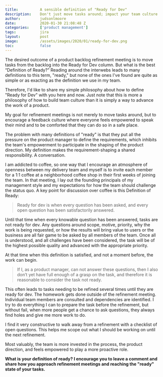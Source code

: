 ```yaml
---
title:			A sensible definition of "Ready for Dev"
description:	Don't just move tasks around; impact your team culture with this definition of "ready for dev"
author:			judsonlmoore
date:			2020-01-30 21:08:48 Z
categories:		['product management']
tags:			jira
layout:			post
image:			/assets/images/2020/01/ready-for-dev.png
toc:			false
---
```



The desired outcome of a product backlog refinement meeting is to move tasks from the backlog into the Ready for Dev column. But what is the best “Definition of Ready?” Reading around the interwebs leads to many definitions to this term, "ready," but none of the ones I've found are quite as simple or as exacting as the definition we use in my team.

Therefore, I'd like to share my simple philosophy about how to define "Ready for Dev" with you here and now. Just note that this is more a philosophy of how to build team culture than it is simply a way to advance the work of a product.

My goal for refinement meetings is not merely to move tasks around, but to encourage a feedback culture where everyone feels empowered to speak their mind and to be comforted that they can do so in a safe place.

The problem with many definitions of "ready" is that they put all the pressure on the product manager to define the requirements, which inhibits the team's empowerment to participate in the shaping of the product direction. My definition makes the requirement-shaping a shared responsibility. A conversation.

I am addicted to coffee, so one way that I encourage an atmosphere of openness between my delivery team and myself is to invite each member for a 1:1 coffee at a neighborhood coffee shop in their first weeks of joining the team. In that meeting, I lay out the founding principals of my management style and my expectations for how the team should challenge the status quo. A key point for discussion over coffee is this Definition of Ready:

<blockquote class="blockquote text-center">
  <p class="mb-0">Ready for dev is when every question has been asked, and every open question has been satisfactorily answered.</p>
</blockquote>

Until that time when every knowable question has been answered, tasks are not ready for dev. Any questions around scope, motive, priority, why the work is being requested, or how the results will bring value to users or the business are all fair game to be asked by all members of the team. Once all is understood, and all challenges have been considered, the task will be of the highest possible quality and advanced with the appropriate priority.

At that time when this definition is satisfied, and not a moment before, the work can begin.

<blockquote class="blockquote text-center">
  <p class="mb-0">If I, as a product manager, can not answer these questions, then I also don’t yet have full enough of a grasp on the task, and therefore it is reasonable to consider the task not ready.</p>
</blockquote>

This often leads to tasks needing to be refined several times until they are ready for dev. The homework gets done outside of the refinement meeting. Individual team members are consulted and dependencies are identified. I try to do everything I can to prepare the task before the refinement, but without fail, when more people get a chance to ask questions, they always find holes and give me more work to do.

I find it very constructive to walk away from a refinement with a checklist of open questions. This helps me scope out what I should be working on until the next refinement.

Most valuably, the team is more invested in the process, the product direction, and feels empowered to play a more proactive role.

**What is your definition of ready? I encourage you to leave a comment and share how you approach refinement meetings and reaching the "ready" state of your tasks.**